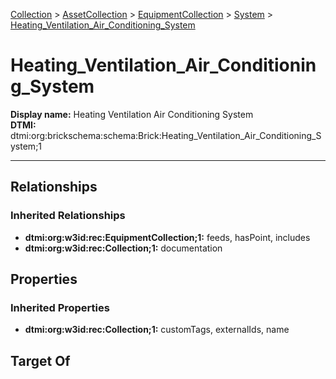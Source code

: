 [Collection](../../../../Collection.md) > [AssetCollection](../../../AssetCollection.md) > [EquipmentCollection](../../EquipmentCollection.md) > [System](../System.md) > [Heating_Ventilation_Air_Conditioning_System](.)
# Heating_Ventilation_Air_Conditioning_System

**Display name:** Heating Ventilation Air Conditioning System<br />
**DTMI:** dtmi:org:brickschema:schema:Brick:Heating_Ventilation_Air_Conditioning_System;1

---
## Relationships
### Inherited Relationships
* **dtmi:org:w3id:rec:EquipmentCollection;1:** feeds, hasPoint, includes
* **dtmi:org:w3id:rec:Collection;1:** documentation
## Properties
### Inherited Properties
* **dtmi:org:w3id:rec:Collection;1:** customTags, externalIds, name
## Target Of
